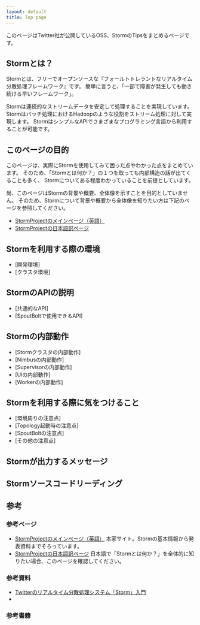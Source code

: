 ```yaml
---
layout: default
title: Top page
---
```


このページはTwitter社が公開しているOSS、StormのTipsをまとめるページです。

## Stormとは？
Stormとは、フリーでオープンソースな『フォールトトレラントなリアルタイム分散処理フレームワーク』です。
簡単に言うと、「一部で障害が発生しても動き続ける早いフレームワーク」。

Stormは連続的なストリームデータを安定して処理することを実現しています。
Stormはバッチ処理におけるHadoopのような役割をストリーム処理に対して実現します。
StormはシンプルなAPIでさまざまなプログラミング言語から利用することが可能です。
## このページの目的
このページは、実際にStormを使用してみて困った点やわかった点をまとめています。
そのため、「Stormとは何か？」の１つを取っても内部構造の話が出てくることも多く、
Stormについてある程度わかっていることを前提としています。

尚、このページはStormの背景や概要、全体像を示すことを目的としていません。
そのため、Stormについて背景や概要から全体像を知りたい方は下記のページを参照してください。
* [StormProjectのメインページ（英語）](http://storm-project.net/)
* [StormProjectの日本語訳ページ](http://stormjp.github.com/storm-website-jp/)
## Stormを利用する際の環境
* [開発環境]
* [クラスタ環境]
## StormのAPIの説明
* [共通的なAPI]
* [SpoutBoltで使用できるAPI]
## Stormの内部動作
* [Stormクラスタの内部動作]
* [Nimbusの内部動作]
* [Supervisorの内部動作]
* [UIの内部動作]
* [Workerの内部動作]
## Stormを利用する際に気をつけること
* [環境周りの注意点]
* [Topology起動時の注意点]
* [SpoutBoltの注意点]
* [その他の注意点]
## Stormが出力するメッセージ

## Stormソースコードリーディング

## 参考
### 参考ページ
* [StormProjectのメインページ（英語）](http://storm-project.net/) 本家サイト。Stormの基本情報から発表資料までそろっています。
* [StormProjectの日本語訳ページ](http://stormjp.github.com/storm-website-jp/) 日本語で「Stormとは何か？」を全体的に知りたい場合、このページを確認してください。
### 参考資料
* [Twitterのリアルタイム分散処理システム「Storm」入門](http://www.slideshare.net/AdvancedTechNight/twitterstorm)
* 

### 参考書籍
